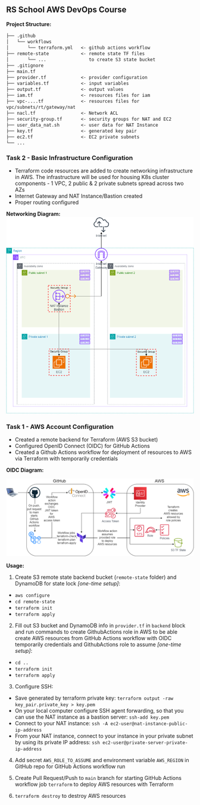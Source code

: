 ## RS School AWS DevOps Course

**Project Structure:**

```
├── .github
│   └── workflows
│       └── terraform.yml   <- github actions workflow
├── remote-state            <- remote state TF files
│       └── ...                to create S3 state bucket
├── .gitignore
├── main.tf
├── provider.tf             <- provider configuration
├── variables.tf            <- input variables
├── output.tf               <- output values
├── iam.tf                  <- resources files for iam
├── vpc-....tf              <- resources files for vpc/subnets/rt/gateway/nat
├── nacl.tf                 <- Network ACL
├── security-group.tf       <- security groups for NAT and EC2
├── user_data_nat.sh        <- user data for NAT Instance
├── key.tf                  <- generated key pair
├── ec2.tf                  <- EC2 private subnets
└── ...
```

### Task 2 - Basic Infrastructure Configuration

- Terraform code resources are added to create networking infrastructure in AWS. The infrastructure will be used for housing K8s cluster components - 1 VPC, 2 public & 2 private subnets spread across two AZs
- Internet Gateway and NAT Instance/Bastion created
- Proper routing configured

**Networking Diagram:**
![Diagram](tasks-images/task2-diagram.png)

### Task 1 - AWS Account Configuration

- Created a remote backend for Terraform (AWS S3 bucket)
- Configured OpenID Connect (OIDC) for GitHub Actions
- Created a Github Actions workflow for deployment of resources to AWS via Terraform with temporarily credentials

**OIDC Diagram:**

![Diagram](tasks-images/task1-diagram.png)

**Usage:**

1. Create S3 remote state backend bucket (`remote-state` folder) and DynamoDB for state lock _[one-time setup]_:

- `aws configure`
- `cd remote-state`
- `terraform init`
- `terraform apply`

2. Fill out S3 bucket and DynamoDB info in `provider.tf` in `backend` block and run commands to create GithubActions role in AWS to be able create AWS resources from GitHub Actions workflow with OIDC temporarily credentials and GithubActions role to assume _[one-time setup]_:

- `cd ..`
- `terraform init`
- `terraform apply`

3. Configure SSH:

- Save generated by terraform private key: `terraform output -raw key_pair.private_key > key.pem`
- On your local computer configure SSH agent forwarding, so that you can use the NAT instance as a bastion server: `ssh-add key.pem`
- Connect to your NAT instance: `ssh -A ec2-user@nat-instance-public-ip-address`
- From your NAT instance, connect to your instance in your private subnet by using its private IP address: `ssh ec2-user@private-server-private-ip-address`

4. Add secret `AWS_ROLE_TO_ASSUME` and environment variable `AWS_REGION` in GitHub repo for GitHub Actions workflow run

5. Create Pull Request/Push to `main` branch for starting GitHub Actions workflow job `terraform` to deploy AWS resources with Terraform

6. `terraform destroy` to destroy AWS resources
